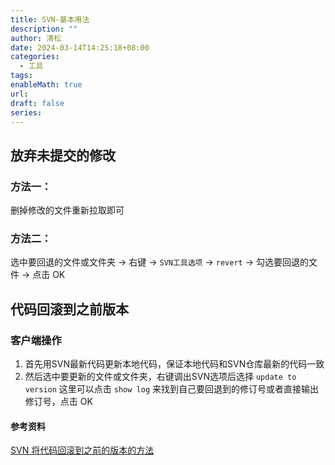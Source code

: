 ```yaml
---
title: SVN-基本用法
description: ""
author: 清松
date: 2024-03-14T14:25:18+08:00
categories:
  - 工具
tags: 
enableMath: true
url: 
draft: false
series:
---
```


## 放弃未提交的修改
### 方法一：
删掉修改的文件重新拉取即可
### 方法二：
选中要回退的文件或文件夹 -> 右键 -> `SVN工具选项` -> `revert` -> 勾选要回退的文件 -> 点击 OK

## 代码回滚到之前版本
### 客户端操作
1. 首先用SVN最新代码更新本地代码，保证本地代码和SVN仓库最新的代码一致
2. 然后选中要更新的文件或文件夹，右键调出SVN选项后选择 `update to version` 这里可以点击 `show log` 来找到自己要回退到的修订号或者直接输出修订号，点击 OK
#### 参考资料
[SVN 将代码回滚到之前的版本的方法](https://blog.csdn.net/weixin_48853167/article/details/114869092)
